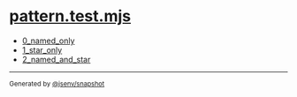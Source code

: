 # [pattern.test.mjs](../pattern.test.mjs)


- [0_named_only](0_named_only/0_named_only.md)
- [1_star_only](1_star_only/1_star_only.md)
- [2_named_and_star](2_named_and_star/2_named_and_star.md)

---

<sub>
  Generated by <a href="https://github.com/jsenv/core/tree/main/packages/tooling/snapshot">@jsenv/snapshot</a>
</sub>
